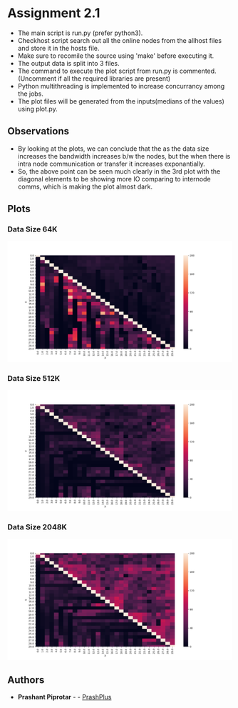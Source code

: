# Assignment 2.1

* The main script is run.py (prefer python3).
* Checkhost script search out all the online nodes from the allhost files and store it in the hosts file.
* Make sure to recomile the source using 'make' before executing it.
* The output data is split into 3 files.
* The command to execute the plot script from run.py is commented. (Uncomment if all the required libraries are present)
* Python multithreading is implemented to increase concurrancy among the jobs.
* The plot files will be generated from the inputs(medians of the values) using plot.py.

## Observations
* By looking at the plots, we can conclude that the as the data size increases the bandwidth increases b/w the nodes, but the when there is intra node communication or transfer it increases exponantially.
* So, the above point can be seen much clearly in the 3rd plot with the diagonal elements to be showing more IO comparing to internode comms, which is making the plot almost dark.

## Plots

### Data Size 64K

![Plots](plot-64.png)

### Data Size 512K

![Plots](plot-512.png)

### Data Size 2048K

![Plots](plot-2048.png)

## Authors

* **Prashant Piprotar** - - [PrashPlus](https://github.com/prashplus)